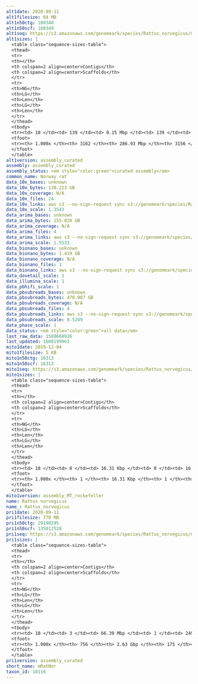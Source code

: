 ```yaml
---
alt1date: 2020-09-11
alt1filesize: 84 MB
alt1n50ctg: 100340
alt1n50scf: 100349
alt1seq: https://s3.amazonaws.com/genomeark/species/Rattus_norvegicus/mRatNor1/assembly_curated/mRatNor1.alt.cur.20200911.fasta.gz
alt1sizes: |
  <table class="sequence-sizes-table">
  <thead>
  <tr>
  <th></th>
  <th colspan=2 align=center>Contigs</th>
  <th colspan=2 align=center>Scaffolds</th>
  </tr>
  <tr>
  <th>NG</th>
  <th>LG</th>
  <th>Len</th>
  <th>LG</th>
  <th>Len</th>
  </tr>
  </thead>
  <tbody>
  <tr><td> 10 </td><td> 139 </td><td> 0.15 Mbp </td><td> 139 </td><td> 0.15 Mbp </td></tr>  <tr><td> 20 </td><td> 347 </td><td> 0.13 Mbp </td><td> 347 </td><td> 0.13 Mbp </td></tr>  <tr><td> 30 </td><td> 584 </td><td> 0.12 Mbp </td><td> 583 </td><td> 0.12 Mbp </td></tr>  <tr><td> 40 </td><td> 840 </td><td> 0.11 Mbp </td><td> 840 </td><td> 0.11 Mbp </td></tr>  <tr style="background-color:#cccccc;"><td> 50 </td><td> 1117 </td><td> 0.10 Mbp </td><td> 1116 </td><td> 0.10 Mbp </td></tr>  <tr><td> 60 </td><td> 1413 </td><td> 93.70 Kbp </td><td> 1412 </td><td> 93.71 Kbp </td></tr>  <tr><td> 70 </td><td> 1731 </td><td> 86.65 Kbp </td><td> 1731 </td><td> 86.67 Kbp </td></tr>  <tr><td> 80 </td><td> 2081 </td><td> 77.15 Kbp </td><td> 2080 </td><td> 77.20 Kbp </td></tr>  <tr><td> 90 </td><td> 2485 </td><td> 64.17 Kbp </td><td> 2483 </td><td> 64.31 Kbp </td></tr>  <tr><td> 100 </td><td> 3161 </td><td> 1.52 Kbp </td><td> 3155 </td><td> 1.52 Kbp </td></tr>  </tbody>
  <tfoot>
  <tr><th> 1.000x </th><th> 3162 </th><th> 286.93 Mbp </th><th> 3156 </th><th> 286.93 Mbp </th></tr>
  </tfoot>
  </table>
alt1version: assembly_curated
assembly: assembly_curated
assembly_status: <em style="color:green">curated assembly</em>
common_name: Norway rat
data_10x_bases: unknown
data_10x_bytes: 130.223 GB
data_10x_coverage: N/A
data_10x_files: 24
data_10x_links: aws s3 --no-sign-request sync s3://genomeark/species/Rattus_norvegicus/mRatNor1/genomic_data/10x/ .<br>
data_10x_scale: 1.3543
data_arima_bases: unknown
data_arima_bytes: 155.028 GB
data_arima_coverage: N/A
data_arima_files: 4
data_arima_links: aws s3 --no-sign-request sync s3://genomeark/species/Rattus_norvegicus/mRatNor1/genomic_data/arima/ .<br>
data_arima_scale: 1.5533
data_bionano_bases: unknown
data_bionano_bytes: 1.419 GB
data_bionano_coverage: N/A
data_bionano_files: 1
data_bionano_links: aws s3 --no-sign-request sync s3://genomeark/species/Rattus_norvegicus/mRatNor1/genomic_data/bionano/ .<br>
data_dovetail_scale: 1
data_illumina_scale: 1
data_pbhifi_scale: 1
data_pbsubreads_bases: unknown
data_pbsubreads_bytes: 470.087 GB
data_pbsubreads_coverage: N/A
data_pbsubreads_files: 4
data_pbsubreads_links: aws s3 --no-sign-request sync s3://genomeark/species/Rattus_norvegicus/mRatNor1/genomic_data/pacbio/ . --exclude "*ccs*bam*"<br>
data_pbsubreads_scale: 0.5249
data_phase_scale: 1
data_status: <em style="color:green">all data</em>
last_raw_data: 1580668926
last_updated: 1608199961
mito1date: 2019-12-04
mito1filesize: 5 KB
mito1n50ctg: 16313
mito1n50scf: 16313
mito1seq: https://s3.amazonaws.com/genomeark/species/Rattus_norvegicus/mRatNor1/assembly_MT_rockefeller/mRatNor1.MT.20191204.fasta.gz
mito1sizes: |
  <table class="sequence-sizes-table">
  <thead>
  <tr>
  <th></th>
  <th colspan=2 align=center>Contigs</th>
  <th colspan=2 align=center>Scaffolds</th>
  </tr>
  <tr>
  <th>NG</th>
  <th>LG</th>
  <th>Len</th>
  <th>LG</th>
  <th>Len</th>
  </tr>
  </thead>
  <tbody>
  <tr><td> 10 </td><td> 0 </td><td> 16.31 Kbp </td><td> 0 </td><td> 16.31 Kbp </td></tr>  <tr><td> 20 </td><td> 0 </td><td> 16.31 Kbp </td><td> 0 </td><td> 16.31 Kbp </td></tr>  <tr><td> 30 </td><td> 0 </td><td> 16.31 Kbp </td><td> 0 </td><td> 16.31 Kbp </td></tr>  <tr><td> 40 </td><td> 0 </td><td> 16.31 Kbp </td><td> 0 </td><td> 16.31 Kbp </td></tr>  <tr style="background-color:#cccccc;"><td> 50 </td><td> 0 </td><td style="background-color:#ff8888;"> 16.31 Kbp </td><td> 0 </td><td style="background-color:#ff8888;"> 16.31 Kbp </td></tr>  <tr><td> 60 </td><td> 0 </td><td> 16.31 Kbp </td><td> 0 </td><td> 16.31 Kbp </td></tr>  <tr><td> 70 </td><td> 0 </td><td> 16.31 Kbp </td><td> 0 </td><td> 16.31 Kbp </td></tr>  <tr><td> 80 </td><td> 0 </td><td> 16.31 Kbp </td><td> 0 </td><td> 16.31 Kbp </td></tr>  <tr><td> 90 </td><td> 0 </td><td> 16.31 Kbp </td><td> 0 </td><td> 16.31 Kbp </td></tr>  <tr><td> 100 </td><td> 0 </td><td> 16.31 Kbp </td><td> 0 </td><td> 16.31 Kbp </td></tr>  </tbody>
  <tfoot>
  <tr><th> 1.000x </th><th> 1 </th><th> 16.31 Kbp </th><th> 1 </th><th> 16.31 Kbp </th></tr>
  </tfoot>
  </table>
mito1version: assembly_MT_rockefeller
name: Rattus norvegicus
name_: Rattus_norvegicus
pri1date: 2020-09-11
pri1filesize: 770 MB
pri1n50ctg: 29198295
pri1n50scf: 135012528
pri1seq: https://s3.amazonaws.com/genomeark/species/Rattus_norvegicus/mRatNor1/assembly_curated/mRatNor1.pri.cur.20200911.fasta.gz
pri1sizes: |
  <table class="sequence-sizes-table">
  <thead>
  <tr>
  <th></th>
  <th colspan=2 align=center>Contigs</th>
  <th colspan=2 align=center>Scaffolds</th>
  </tr>
  <tr>
  <th>NG</th>
  <th>LG</th>
  <th>Len</th>
  <th>LG</th>
  <th>Len</th>
  </tr>
  </thead>
  <tbody>
  <tr><td> 10 </td><td> 3 </td><td> 66.39 Mbp </td><td> 1 </td><td> 249.05 Mbp </td></tr>  <tr><td> 20 </td><td> 7 </td><td> 60.87 Mbp </td><td> 2 </td><td> 182.69 Mbp </td></tr>  <tr><td> 30 </td><td> 12 </td><td> 47.24 Mbp </td><td> 3 </td><td> 169.03 Mbp </td></tr>  <tr><td> 40 </td><td> 17 </td><td> 39.90 Mbp </td><td> 5 </td><td> 152.45 Mbp </td></tr>  <tr style="background-color:#cccccc;"><td> 50 </td><td> 26 </td><td style="background-color:#88ff88;"> 29.20 Mbp </td><td> 7 </td><td style="background-color:#88ff88;"> 135.01 Mbp </td></tr>  <tr><td> 60 </td><td> 35 </td><td> 23.71 Mbp </td><td> 9 </td><td> 114.18 Mbp </td></tr>  <tr><td> 70 </td><td> 49 </td><td> 16.15 Mbp </td><td> 11 </td><td> 106.81 Mbp </td></tr>  <tr><td> 80 </td><td> 71 </td><td> 9.60 Mbp </td><td> 14 </td><td> 86.53 Mbp </td></tr>  <tr><td> 90 </td><td> 114 </td><td> 3.78 Mbp </td><td> 17 </td><td> 83.83 Mbp </td></tr>  <tr><td> 100 </td><td> 755 </td><td> 136  bp </td><td> 174 </td><td> 746  bp </td></tr>  </tbody>
  <tfoot>
  <tr><th> 1.000x </th><th> 756 </th><th> 2.63 Gbp </th><th> 175 </th><th> 2.65 Gbp </th></tr>
  </tfoot>
  </table>
pri1version: assembly_curated
short_name: mRatNor
taxon_id: 10116
---
```


